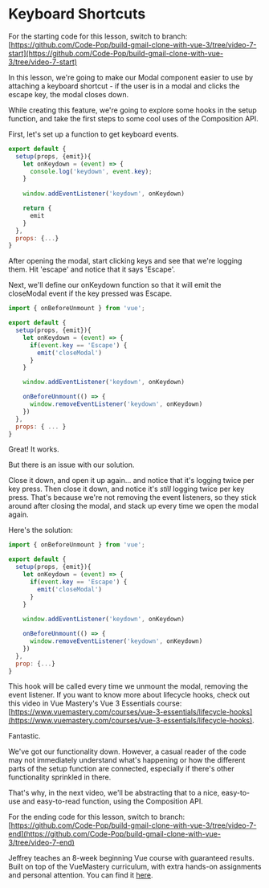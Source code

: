 # Keyboard Shortcuts

For the starting code for this lesson, switch to branch: [https://github.com/Code-Pop/build-gmail-clone-with-vue-3/tree/video-7-start](https://github.com/Code-Pop/build-gmail-clone-with-vue-3/tree/video-7-start)

In this lesson, we're going to make our Modal component easier to use by attaching a keyboard shortcut - if the user is in a modal and clicks the escape key, the modal closes down.

While creating this feature, we're going to explore some hooks in the setup function, and take the first steps to some cool uses of the Composition API.

First, let's set up a function to get keyboard events.

```javascript
export default {
  setup(props, {emit}){
    let onKeydown = (event) => {
      console.log('keydown', event.key);
    }
  
    window.addEventListener('keydown', onKeydown)

    return {
      emit
    }
  },
  props: {...}
}
```

After opening the modal, start clicking keys and see that we're logging them.  Hit 'escape' and notice that it says 'Escape'.

Next, we'll define our onKeydown function so that it will emit the closeModal event if the key pressed was Escape.

```javascript
import { onBeforeUnmount } from 'vue';

export default {
  setup(props, {emit}){
    let onKeydown = (event) => {
      if(event.key == 'Escape') {
        emit('closeModal')
      }
    }

    window.addEventListener('keydown', onKeydown)

    onBeforeUnmount(() => {
      window.removeEventListener('keydown', onKeydown)
    })
  },
  props: { ... }
}
```

Great!  It works.

But there is an issue with our solution.

Close it down, and open it up again... and notice that it's logging twice per key press.  Then close it down, and notice it's *still* logging twice per key press.  That's because we're not removing the event listeners, so they stick around after closing the modal, and stack up every time we open the modal again.

Here's the solution:

```javascript
import { onBeforeUnmount } from 'vue';

export default {
  setup(props, {emit}){
    let onKeydown = (event) => {
      if(event.key == 'Escape') {
        emit('closeModal')
      }
    }
  
    window.addEventListener('keydown', onKeydown)

    onBeforeUnmount(() => {
      window.removeEventListener('keydown', onKeydown)
    })
  },
  prop: {...}
}
```

This hook will be called every time we unmount the modal, removing the event listener.  If you want to know more about lifecycle hooks, check out this video in Vue Mastery's Vue 3 Essentials course: [https://www.vuemastery.com/courses/vue-3-essentials/lifecycle-hooks](https://www.vuemastery.com/courses/vue-3-essentials/lifecycle-hooks).

Fantastic.

We've got our functionality down.  However, a casual reader of the code may not immediately understand what's happening or how the different parts of the setup function are connected, especially if there's other functionality sprinkled in there.

That's why, in the next video, we'll be abstracting that to a nice, easy-to-use and easy-to-read function, using the Composition API.

For the ending code for this lesson, switch to branch: [https://github.com/Code-Pop/build-gmail-clone-with-vue-3/tree/video-7-end](https://github.com/Code-Pop/build-gmail-clone-with-vue-3/tree/video-7-end)

Jeffrey teaches an 8-week beginning Vue course with guaranteed results. Built on top of the VueMastery curriculum, with extra hands-on assignments and personal attention. You can find it [here](https://vuemastery--vuetraining.thrivecart.com/vue-training/).
